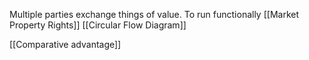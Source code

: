 
Multiple parties exchange things of value. 
To run functionally [[Market Property Rights]]
[[Circular Flow Diagram]]

[[Comparative advantage]] 